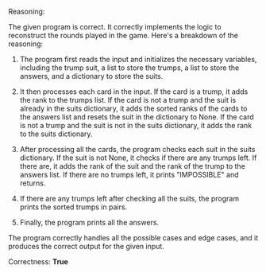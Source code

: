 Reasoning:

The given program is correct. It correctly implements the logic to reconstruct the rounds played in the game. Here's a breakdown of the reasoning:

1. The program first reads the input and initializes the necessary variables, including the trump suit, a list to store the trumps, a list to store the answers, and a dictionary to store the suits.

2. It then processes each card in the input. If the card is a trump, it adds the rank to the trumps list. If the card is not a trump and the suit is already in the suits dictionary, it adds the sorted ranks of the cards to the answers list and resets the suit in the dictionary to None. If the card is not a trump and the suit is not in the suits dictionary, it adds the rank to the suits dictionary.

3. After processing all the cards, the program checks each suit in the suits dictionary. If the suit is not None, it checks if there are any trumps left. If there are, it adds the rank of the suit and the rank of the trump to the answers list. If there are no trumps left, it prints "IMPOSSIBLE" and returns.

4. If there are any trumps left after checking all the suits, the program prints the sorted trumps in pairs.

5. Finally, the program prints all the answers.

The program correctly handles all the possible cases and edge cases, and it produces the correct output for the given input.

Correctness: **True**